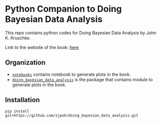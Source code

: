 # Python Companion to Doing Bayesian Data Analysis

This repo contains python codes for Doing Bayesian Data Analysis
by John K. Kruschke.

Link to the website of the book:
[here](https://sites.google.com/site/doingbayesiandataanalysis/)

## Organization

- [`notebooks`](notebooks) contains notebook to generate plots in the book.
- [`doing_bayesian_data_analysis`](doing_bayesian_data_analysis)
  is the package that contains module to generate plots in the book.

## Installation

```
pip install git+https://github.com/zjpoh/doing_bayesian_data_analysis.git
```
